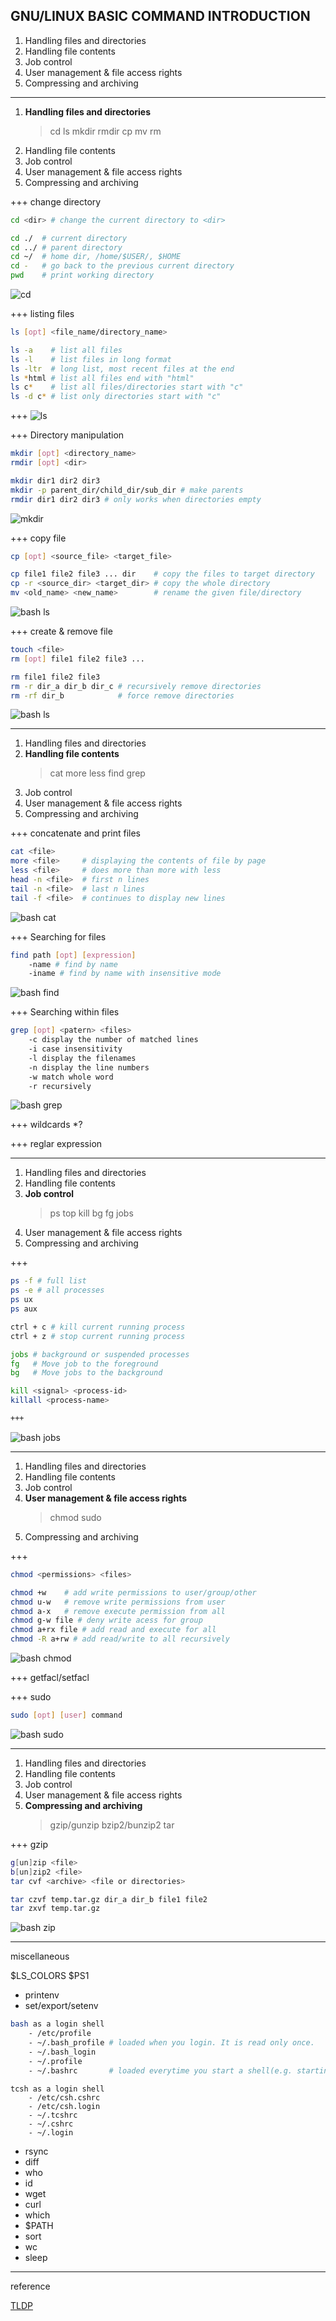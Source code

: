 ## GNU/LINUX BASIC COMMAND INTRODUCTION
1. Handling files and directories
2. Handling file contents
3. Job control
4. User management & file access rights
5. Compressing and archiving

---
1. **Handling files and directories**
    > cd ls mkdir rmdir cp mv rm 
2. Handling file contents
3. Job control
4. User management & file access rights
5. Compressing and archiving

+++
change directory
```bash
cd <dir> # change the current directory to <dir>

cd ./  # current directory
cd ../ # parent directory
cd ~/  # home dir, /home/$USER/, $HOME
cd -   # go back to the previous current directory
pwd    # print working directory 
```
![cd](./content/images/bash_cd.svg)

+++
listing files
```bash
ls [opt] <file_name/directory_name>

ls -a    # list all files
ls -l    # list files in long format
ls -ltr  # long list, most recent files at the end
ls *html # list all files end with "html"
ls c*    # list all files/directories start with "c"
ls -d c* # list only directories start with "c"
```
+++
![ls](./content/images/bash_ls.svg)

+++
Directory manipulation
```bash
mkdir [opt] <directory_name>
rmdir [opt] <dir>

mkdir dir1 dir2 dir3
mkdir -p parent_dir/child_dir/sub_dir # make parents
rmdir dir1 dir2 dir3 # only works when directories empty
```
![mkdir](./content/images/bash_dir.svg)

+++
copy file
```sh
cp [opt] <source_file> <target_file>

cp file1 file2 file3 ... dir    # copy the files to target directory
cp -r <source_dir> <target_dir> # copy the whole directory
mv <old_name> <new_name>        # rename the given file/directory
```
![bash ls](./content/images/bash_cp.svg)

+++
create & remove file
```sh
touch <file>
rm [opt] file1 file2 file3 ...

rm file1 file2 file3
rm -r dir_a dir_b dir_c # recursively remove directories
rm -rf dir_b            # force remove directories
```
![bash ls](./content/images/bash_file.svg)

---
1. Handling files and directories
2. **Handling file contents**
    > cat more less find grep
3. Job control
4. User management & file access rights
5. Compressing and archiving

+++
concatenate and print files
```bash
cat <file>
more <file>     # displaying the contents of file by page
less <file>     # does more than more with less
head -n <file>  # first n lines
tail -n <file>  # last n lines
tail -f <file>  # continues to display new lines
```
![bash cat](./content/images/bash_cat.svg)

+++
Searching for files
```bash
find path [opt] [expression]
    -name # find by name
    -iname # find by name with insensitive mode
```
![bash find](./content/images/bash_find.svg)

+++
Searching within files
```bash
grep [opt] <patern> <files>
    -c display the number of matched lines
    -i case insensitivity
    -l display the filenames
    -n display the line numbers
    -w match whole word
    -r recursively    
```
![bash grep](./content/images/bash_grep.svg)

+++
wildcards
*?

+++
reglar expression



---
1. Handling files and directories
2. Handling file contents
3. **Job control**
    > ps top kill bg fg jobs
4. User management & file access rights
5. Compressing and archiving

+++
```bash
ps -f # full list
ps -e # all processes
ps ux
ps aux

ctrl + c # kill current running process
ctrl + z # stop current running process

jobs # background or suspended processes
fg   # Move job to the foreground
bg   # Move jobs to the background

kill <signal> <process-id>
killall <process-name>

+++
```
![bash jobs](./content/images/bash_jobs.svg)

---
1. Handling files and directories
2. Handling file contents
3. Job control
4. **User management & file access rights**
    > chmod sudo
5. Compressing and archiving

+++
```bash
chmod <permissions> <files>

chmod +w    # add write permissions to user/group/other
chmod u-w   # remove write permissions from user
chmod a-x   # remove execute permission from all
chmod g-w file # deny write acess for group
chmod a+rx file # add read and execute for all
chmod -R a+rw # add read/write to all recursively
```
![bash chmod](./content/images/bash_chmod.svg)

+++
getfacl/setfacl

+++
sudo

```bash
sudo [opt] [user] command
```
![bash sudo](./content/images/bash_sudo.svg)

---
1. Handling files and directories
2. Handling file contents
3. Job control
4. User management & file access rights
5. **Compressing and archiving**
    > gzip/gunzip bzip2/bunzip2 tar

+++
gzip
```bash
g[un]zip <file>
b[un]zip2 <file>
tar cvf <archive> <file or directories>

tar czvf temp.tar.gz dir_a dir_b file1 file2
tar zxvf temp.tar.gz
```
![bash zip](./content/images/bash_zip.svg)

---
miscellaneous

$LS_COLORS
$PS1

- printenv
- set/export/setenv

```bash
bash as a login shell
    - /etc/profile
    - ~/.bash_profile # loaded when you login. It is read only once.
    - ~/.bash_login   
    - ~/.profile      
    - ~/.bashrc       # loaded everytime you start a shell(e.g. starting terminal)
```
```
tcsh as a login shell
    - /etc/csh.cshrc
    - /etc/csh.login
    - ~/.tcshrc
    - ~/.cshrc
    - ~/.login
```


- rsync
- diff
- who
- id
- wget
- curl
- which
- $PATH
- sort
- wc
- sleep
---
reference 

[TLDP](http://www.tldp.org/)

